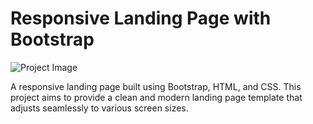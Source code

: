 # Responsive Landing Page with Bootstrap

![Project Image](url_to_project_image.png)

A responsive landing page built using Bootstrap, HTML, and CSS. This project aims to provide a clean and modern landing page template that adjusts seamlessly to various screen sizes.

